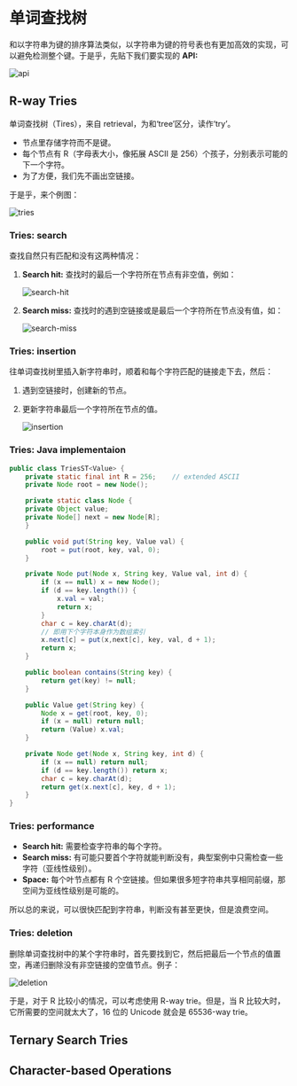 # 单词查找树

和以字符串为键的排序算法类似，以字符串为键的符号表也有更加高效的实现，可以避免检测整个键。于是乎，先贴下我们要实现的 **API:**

![api](https://images2018.cnblogs.com/blog/886021/201807/886021-20180729171733111-1117062077.png)

## R-way Tries

单词查找树（Tires），来自 retrieval，为和‘tree’区分，读作‘try’。

- 节点里存储字符而不是键。
- 每个节点有 R（字母表大小，像拓展 ASCII 是 256）个孩子，分别表示可能的下一个字符。
- 为了方便，我们先不画出空链接。

于是乎，来个例图：
  
![tries](https://images2018.cnblogs.com/blog/886021/201807/886021-20180729171713775-1213701699.png)

### Tries: search

查找自然只有匹配和没有这两种情况：

1. **Search hit:** 查找时的最后一个字符所在节点有非空值，例如：

    ![search-hit](https://images2018.cnblogs.com/blog/886021/201807/886021-20180729171751305-1276872904.png)

2. **Search miss:** 查找时的遇到空链接或是最后一个字符所在节点没有值，如：

    ![search-miss](https://images2018.cnblogs.com/blog/886021/201807/886021-20180729171805785-988481090.png)

### Tries: insertion

往单词查找树里插入新字符串时，顺着和每个字符匹配的链接走下去，然后：

1. 遇到空链接时，创建新的节点。
2. 更新字符串最后一个字符所在节点的值。

    ![insertion](https://images2018.cnblogs.com/blog/886021/201807/886021-20180729171825065-576457960.png)

### Tries: Java implementaion

```java
public class TriesST<Value> {
    private static final int R = 256;    // extended ASCII
    private Node root = new Node();

    private static class Node {
    private Object value;
    private Node[] next = new Node[R];
    }

    public void put(String key, Value val) {
        root = put(root, key, val, 0);
    }

    private Node put(Node x, String key, Value val, int d) {
        if (x == null) x = new Node();
        if (d == key.length()) {
            x.val = val;
            return x;
        }
        char c = key.charAt(d);
        // 即用下个字符本身作为数组索引
        x.next[c] = put(x,next[c], key, val, d + 1);
        return x;
    }

    public boolean contains(String key) {
        return get(key) != null;
    }

    public Value get(String key) {
        Node x = get(root, key, 0);
        if (x = null) return null;
        return (Value) x.val;
    }

    private Node get(Node x, String key, int d) {
        if (x == null) return null;
        if (d == key.length()) return x;
        char c = key.charAt(d);
        return get(x.next[c], key, d + 1);
    }
}
```

### Tries: performance

- **Search hit:** 需要检查字符串的每个字符。
- **Search miss:** 有可能只要首个字符就能判断没有，典型案例中只需检查一些字符（亚线性级别）。
- **Space:** 每个叶节点都有 R 个空链接。但如果很多短字符串共享相同前缀，那空间为亚线性级别是可能的。

所以总的来说，可以很快匹配到字符串，判断没有甚至更快，但是浪费空间。

### Tries: deletion

删除单词查找树中的某个字符串时，首先要找到它，然后把最后一个节点的值置空，再递归删除没有非空链接的空值节点。例子：

![deletion](https://images2018.cnblogs.com/blog/886021/201807/886021-20180729171843615-47757674.png)

于是，对于 R 比较小的情况，可以考虑使用 R-way trie。但是，当 R 比较大时，它所需要的空间就太大了，16 位的 Unicode 就会是 65536-way trie。

## Ternary Search Tries

## Character-based Operations